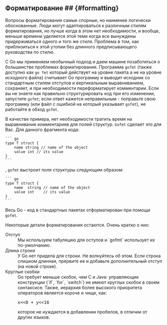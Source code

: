 ## Форматирование ## {#formatting}

Вопросы форматирования самые спорные, но наименее логически обоснованные. Люди могут адаптироваться к различным стилям форматирования, но лучше когда в этом нет необходимости, и вообще, меньше времени уделяется этой теме когда все вынуждены придерживаться одного и того же стиля. Проблема в том, как приблизиться к этой утопии без длинного предписывающего руководства по стилю.

C Go мы применяем необычный подход и даем машине позаботиться о большинстве проблемах форматирования. Программа `gofmt` (также доступно как `go fmt` который действует на уровне пакета а не на уровне исходного файла) считывает Go программу и выводит исходник со стандартным стилем отступов и вертикальным выравниванием, сохраняет, и при необходимости переформатирует комментарии. Если вы не знаете как правильно структурировать код при его изменении, запустите `gofmt`; если ответ кажется неправильным - поправьте свою программу (или файл с ошибкой на который указывает `gofmt`), не работайте в обход `gofmt`.

В качестве примера, нет необходимости тратить время на выравнивание комментариев для полей структур. `Gofmt` сделает это для Вас. Для данного фрагмента кода:

    ``` go
    type T struct {
	    name string // name of the object
	    value int // its value
    }
    ```
, `gofmt` выстроит поля структуры следующим образом:

    ``` go
    type T struct {
		name  string // name of the object
		value int    // its value
    }
    ```
Весь Go - код в стандартных пакетах отформатирован при помощи `gofmt`.

Некоторые детали форматирования остаются. Очень кратко о них:

<dl>
<dt>Отступ</dt>
<dd>Мы используем табуляцию для оступов и `gofmt` использует их по-умолчанию.</dd>
<dt>Длина строки</dt>
<dd>У Go нет придела для строки. Не волнуйтесь об этом. Если строка слишком длинная, прервите ее и добавьте дополнительный отступ (на новой строке).</dd>
<dt>Круглые скобки</dt>
<dd>Go требует меньше скобок, чем C и Java: управляющие конструкции (`if`, `for`, `switch`) не имеют круглых скобок в своем синтаксисе. Также, иерархия более высокого приоритета операторов является короче и чище, как:
<pre>
x<<8 + y<<16
</pre>
которое не нуждается в добавлении пробелов, в отличии от других языков.</dd>
</dl>